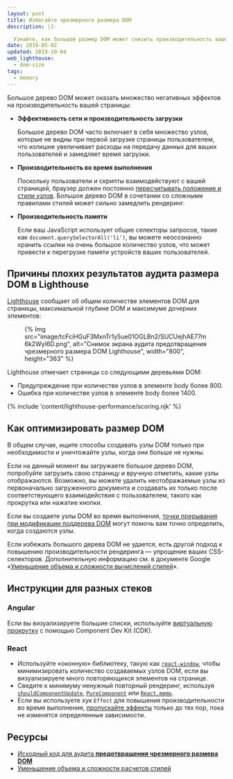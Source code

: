 ```yaml
---
layout: post
title: Избегайте чрезмерного размера DOM
description: |2-

  Узнайте, как большой размер DOM может снизить производительность вашей веб-страницы и как можно уменьшить размер вашей модели DOM во время загрузки.
date: 2019-05-02
updated: 2019-10-04
web_lighthouse:
  - dom-size
tags:
  - memory
---
```


Большое дерево DOM может оказать множество негативных эффектов на производительность вашей страницы:

- **Эффективность сети и производительность загрузки**

    Большое дерево DOM часто включает в себя множество узлов, которые не видны при первой загрузке страницы пользователем, что излишне увеличивает расходы на передачу данных для ваших пользователей и замедляет время загрузки.

- **Производительность во время выполнения**

    Поскольку пользователи и скрипты взаимодействуют с вашей страницей, браузер должен постоянно [пересчитывать положение и стили узлов](https://developers.google.com/web/fundamentals/performance/rendering/reduce-the-scope-and-complexity-of-style-calculations?utm_source=lighthouse&utm_medium=cli). Большое дерево DOM в сочетании со сложными правилами стилей может сильно замедлить рендеринг.

- **Производительность памяти**

    Если ваш JavaScript использует общие селекторы запросов, такие как `document.querySelectorAll('li')`, вы можете неосознанно хранить ссылки на очень большое количество узлов, что может привести к перегрузке памяти устройств ваших пользователей.

## Причины плохих результатов аудита размера DOM в Lighthouse

[Lighthouse](https://developers.google.com/web/tools/lighthouse/) сообщает об общем количестве элементов DOM для страницы, максимальной глубине DOM и максимуме дочерних элементов:

<figure>{% Img src="image/tcFciHGuF3MxnTr1y5ue01OGLBn2/SUCUejhAE77m6k2WyI6D.png", alt="Снимок экрана аудита предотвращения чрезмерного размера DOM Lighthouse", width="800", height="363" %}</figure>

Lighthouse отмечает страницы со следующими деревьями DOM:

- Предупреждение при количестве узлов в элементе body более 800.
- Ошибка при количестве узлов в элементе body более 1400.

{% include 'content/lighthouse-performance/scoring.njk' %}

## Как оптимизировать размер DOM

В общем случае, ищите способы создавать узлы DOM только при необходимости и уничтожайте узлы, когда они больше не нужны.

Если на данный момент вы загружаете большое дерево DOM, попробуйте загрузить свою страницу и вручную отметить, какие узлы отображаются. Возможно, вы можете удалить неотображаемые узлы из первоначально загруженного документа и создавать их только после соответствующего взаимодействия с пользователем, такого как прокрутка или нажатие кнопки.

Если вы создаете узлы DOM во время выполнения, [точки прерывания при модификации поддерева DOM](https://developer.chrome.com/docs/devtools/javascript/breakpoints/#dom) могут помочь вам точно определить, когда создаются узлы.

Если избежать большого дерева DOM не удается, есть другой подход к повышению производительности рендеринга — упрощение ваших CSS-селекторов. Дополнительную информацию см. в документе Google «[Уменьшение объема и сложности вычислений стилей](https://developers.google.com/web/fundamentals/performance/rendering/reduce-the-scope-and-complexity-of-style-calculations)».

## Инструкции для разных стеков

### Angular

Если вы визуализируете большие списки, используйте [виртуальную прокрутку](/virtualize-lists-with-angular-cdk/) с помощью Component Dev Kit (CDK).

### React

- Используйте «оконную» библиотеку, такую как [`react-window`](/virtualize-long-lists-react-window/), чтобы минимизировать количество создаваемых узлов DOM, если вы визуализируете много повторяющихся элементов на странице.
- Сведите к минимуму ненужный повторный рендеринг, используя [`shouldComponentUpdate`](https://reactjs.org/docs/optimizing-performance.html#shouldcomponentupdate-in-action), [`PureComponent`](https://reactjs.org/docs/react-api.html#reactpurecomponent) или [`React.memo`](https://reactjs.org/docs/react-api.html#reactmemo).
- Если вы используете хук `Effect` для повышения производительности во время выполнения, [пропускайте эффекты](https://reactjs.org/docs/hooks-effect.html#tip-optimizing-performance-by-skipping-effects) только до тех пор, пока не изменятся определенные зависимости.

## Ресурсы

- [Исходный код для аудита **предотвращения чрезмерного размера DOM**](https://github.com/GoogleChrome/lighthouse/blob/master/lighthouse-core/audits/dobetterweb/dom-size.js)
- [Уменьшение объема и сложности расчетов стилей](https://developers.google.com/web/fundamentals/performance/rendering/reduce-the-scope-and-complexity-of-style-calculations)
